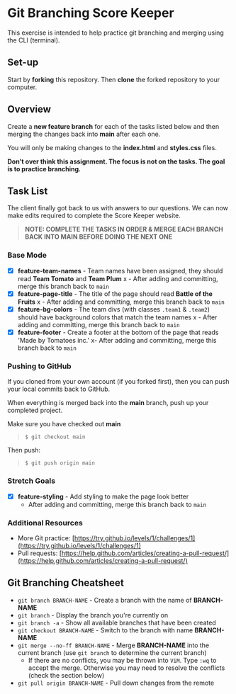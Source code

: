 # Git Branching Score Keeper

This exercise is intended to help practice git branching and merging using the CLI (terminal).

## Set-up

Start by **forking** this repository. Then **clone** the forked repository to your computer. 


## Overview

Create a **new feature branch** for each of the tasks listed below and then merging the changes back into **main** after each one. 

You will only be making changes to the **index.html** and **styles.css** files. 

**Don't over think this assignment. The focus is not on the tasks. The goal is to practice branching.**


## Task List

The client finally got back to us with answers to our questions. We can now make edits required to complete the Score Keeper website.

> **NOTE: COMPLETE THE TASKS IN ORDER & MERGE EACH BRANCH BACK INTO MAIN BEFORE DOING THE NEXT ONE**

### Base Mode

- [x] **feature-team-names** - Team names have been assigned, they should read **Team Tomato** and **Team Plum**
   x - After adding and committing, merge this branch back to `main`
- [x] **feature-page-title** - The title of the page should read **Battle of the Fruits**
   x - After adding and committing, merge this branch back to `main`
- [x] **feature-bg-colors** - The team divs (with classes `.team1` & `.team2`) should have background colors that match the team names
   x - After adding and committing, merge this branch back to `main`
- [x] **feature-footer** - Create a footer at the bottom of the page that reads 'Made by Tomatoes inc.'
   x- After adding and committing, merge this branch back to `main`

### Pushing to GitHub

If you cloned from your own account (if you forked first), then you can push your local commits back to GitHub. 

When everything is merged back into the **main** branch, push up your completed project. 

Make sure you have checked out **main**

> `$ git checkout main`

Then push:

> `$ git push origin main`


### Stretch Goals

- [x] **feature-styling** - Add styling to make the page look better
   - After adding and committing, merge this branch back to `main`

### Additional Resources

- More Git practice: [https://try.github.io/levels/1/challenges/1](https://try.github.io/levels/1/challenges/1)
- Pull requests: [https://help.github.com/articles/creating-a-pull-request/](https://help.github.com/articles/creating-a-pull-request/)


## Git Branching Cheatsheet

- `git branch BRANCH-NAME` - Create a branch with the name of **BRANCH-NAME**
- `git branch` - Display the branch you're currently on
- `git branch -a` - Show all available branches that have been created
- `git checkout BRANCH-NAME` - Switch to the branch with name **BRANCH-NAME**
- `git merge --no-ff BRANCH-NAME` - Merge **BRANCH-NAME** into the current branch (use `git branch` to determine the current branch)
   - If there are no conflicts, you may be thrown into `ViM`. Type `:wq` to accept the merge. Otherwise you may need to resolve the conflicts (check the section below)
- `git pull origin BRANCH-NAME` - Pull down changes from the remote
